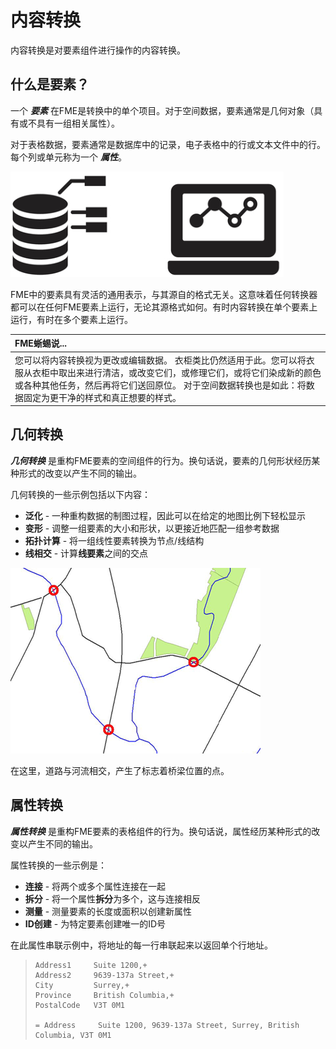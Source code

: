 # 内容转换

内容转换是对要素组件进行操作的内容转换。

## 什么是要素？

一个 _**要素**_ 在FME是转换中的单个项目。对于空间数据，要素通常是几何对象（具有或不具有一组相关属性）。

对于表格数据，要素通常是数据库中的记录，电子表格中的行或文本文件中的行。每个列或单元称为一个 _**属性**_。

![](./Images/Img2.027.FeatureGraphic.png)

FME中的要素具有灵活的通用表示，与其源自的格式无关。这意味着任何转换器都可以在任何FME要素上运行，无论其源格式如何。有时内容转换在单个要素上运行，有时在多个要素上运行。

|  FME蜥蜴说... |
| :--- |
|  您可以将内容转换视为更改或编辑数据。  衣柜类比仍然适用于此。您可以将衣服从衣柜中取出来进行清洁，或改变它们，或修理它们，或将它们染成新的颜色或各种其他任务，然后再将它们送回原位。  对于空间数据转换也是如此：将数据固定为更干净的样式和真正想要的样式。 |

## 几何转换

_**几何转换**_ 是重构FME要素的空间组件的行为。换句话说，要素的几何形状经历某种形式的改变以产生不同的输出。

几何转换的一些示例包括以下内容：
* **泛化** - 一种重构数据的制图过程，因此可以在给定的地图比例下轻松显示
* **变形** - 调整一组要素的大小和形状，以更接近地匹配一组参考数据
* **拓扑计算** - 将一组线性要素转换为节点/线结构
* **线相交** - 计算**线要素**之间的交点

![](./Images/Img2.028.GeometricTransformation.png)

在这里，道路与河流相交，产生了标志着桥梁位置的点。

## 属性转换

_**属性转换**_ 是重构FME要素的表格组件的行为。换句话说，属性经历某种形式的改变以产生不同的输出。

属性转换的一些示例是：

* **连接** - 将两个或多个属性连接在一起
* **拆分** - 将一个属性**拆分**为多个，这与连接相反
* **测量** - 测量要素的长度或面积以创建新属性
* **ID创建** - 为特定要素创建唯一的ID号

在此属性串联示例中，将地址的每一行串联起来以返回单个行地址。

>     Address1     Suite 1200,+
>     Address2     9639-137a Street,+
>     City         Surrey,+
>     Province     British Columbia,+
>     PostalCode   V3T 0M1
>
>     = Address     Suite 1200, 9639-137a Street, Surrey, British Columbia, V3T 0M1
